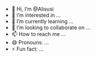 - 👋 Hi, I’m @Alisusi
- 👀 I’m interested in ...
- 🌱 I’m currently learning ...
- 💞️ I’m looking to collaborate on ...
- 📫 How to reach me ...
- 😄 Pronouns: ...
- ⚡ Fun fact: ...

<!---
Alisusi/Alisusi is a ✨ special ✨ repository because its `README.md` (this file) appears on your GitHub profile.
You can click the Preview link to take a look at your changes.
--->
